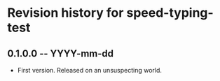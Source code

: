 # Revision history for speed-typing-test

## 0.1.0.0 -- YYYY-mm-dd

* First version. Released on an unsuspecting world.
